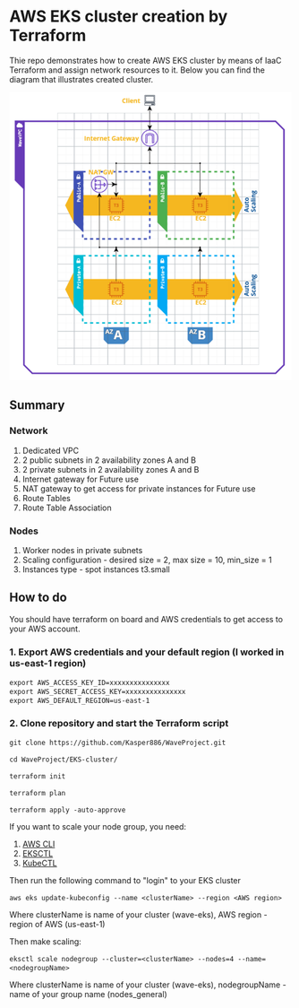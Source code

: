 # AWS EKS cluster creation by Terraform
Thie repo demonstrates how to create AWS EKS cluster by means of IaaC Terraform and assign network resources to it. Below you can find the diagram that illustrates created cluster.

![Image alt](https://github.com/Kasper886/WaveProject/blob/master/EKS-Cluster/files/diagram.png)

## Summary
### Network
1. Dedicated VPC
2. 2 public subnets in 2 availability zones A and B
3. 2 private subnets in 2 availability zones A and B
4. Internet gateway for Future use
5. NAT gateway to get access for private instances for Future use
6. Route Tables
7. Route Table Association

### Nodes
1. Worker nodes in private subnets
2. Scaling configuration - desired size = 2, max size = 10, min_size = 1
3. Instances type - spot instances t3.small

## How to do
You should have terraform on board and AWS credentials to get access to your AWS account.
### 1. Export AWS credentials and your default region (I worked in us-east-1 region)
```
export AWS_ACCESS_KEY_ID=xxxxxxxxxxxxxxx
export AWS_SECRET_ACCESS_KEY=xxxxxxxxxxxxxxx
export AWS_DEFAULT_REGION=us-east-1
```
### 2. Clone repository and start the Terraform script
```
git clone https://github.com/Kasper886/WaveProject.git
```
```
cd WaveProject/EKS-cluster/
```
```
terraform init
```
```
terraform plan
```
```
terraform apply -auto-approve
```
If you want to scale your node group, you need:
1. [AWS CLI](https://docs.aws.amazon.com/cli/latest/userguide/cli-chap-install.html)
2. [EKSCTL](https://docs.aws.amazon.com/eks/latest/userguide/eksctl.html)
3. [KubeCTL](https://docs.aws.amazon.com/eks/latest/userguide/install-kubectl.html)

Then run the following command to "login" to your EKS cluster
```
aws eks update-kubeconfig --name <clusterName> --region <AWS region>
```
Where clusterName is name of your cluster (wave-eks), AWS region - region of AWS (us-east-1)

Then make scaling:
```
eksctl scale nodegroup --cluster=<clusterName> --nodes=4 --name=<nodegroupName>
```
Where clusterName is name of your cluster (wave-eks), nodegroupName - name of your group name (nodes_general)

